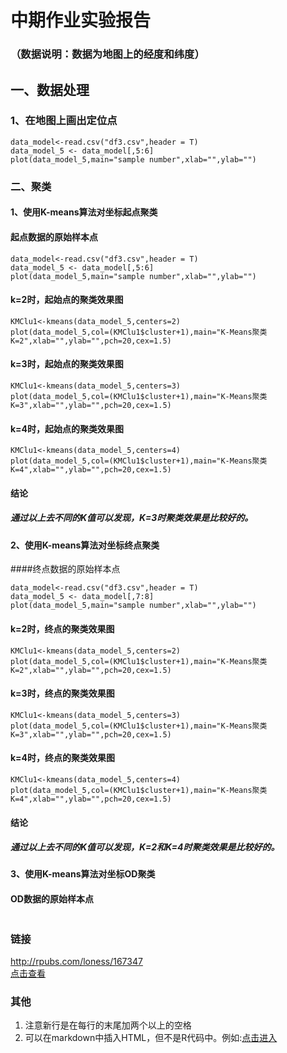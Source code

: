 # 中期作业实验报告
### （数据说明：数据为地图上的经度和纬度）
## 一、数据处理  
### 1、在地图上画出定位点   
  ```{r}
data_model<-read.csv("df3.csv",header = T)
data_model_5 <- data_model[,5:6]
plot(data_model_5,main="sample number",xlab="",ylab="")

```     
### 二、聚类

#### 1、使用K-means算法对坐标起点聚类
####  起点数据的原始样本点
  ```{r}
data_model<-read.csv("df3.csv",header = T)
data_model_5 <- data_model[,5:6]
plot(data_model_5,main="sample number",xlab="",ylab="")

```   

#### k=2时，起始点的聚类效果图
  ```{r}
KMClu1<-kmeans(data_model_5,centers=2)
plot(data_model_5,col=(KMClu1$cluster+1),main="K-Means聚类K=2",xlab="",ylab="",pch=20,cex=1.5)
``` 

####  k=3时，起始点的聚类效果图
  ```{r}
KMClu1<-kmeans(data_model_5,centers=3)
plot(data_model_5,col=(KMClu1$cluster+1),main="K-Means聚类K=3",xlab="",ylab="",pch=20,cex=1.5)
```

####  k=4时，起始点的聚类效果图
  ```{r}
KMClu1<-kmeans(data_model_5,centers=4)
plot(data_model_5,col=(KMClu1$cluster+1),main="K-Means聚类K=4",xlab="",ylab="",pch=20,cex=1.5)
```

####  结论
##### 通过以上去不同的K值可以发现，K=3时聚类效果是比较好的。

#### 2、使用K-means算法对坐标终点聚类

####终点数据的原始样本点
  ```{r}
data_model<-read.csv("df3.csv",header = T)
data_model_5 <- data_model[,7:8]
plot(data_model_5,main="sample number",xlab="",ylab="")

```   

#### k=2时，终点的聚类效果图
  ```{r}
KMClu1<-kmeans(data_model_5,centers=2)
plot(data_model_5,col=(KMClu1$cluster+1),main="K-Means聚类K=2",xlab="",ylab="",pch=20,cex=1.5)
``` 

####  k=3时，终点的聚类效果图
  ```{r}
KMClu1<-kmeans(data_model_5,centers=3)
plot(data_model_5,col=(KMClu1$cluster+1),main="K-Means聚类K=3",xlab="",ylab="",pch=20,cex=1.5)
```

####  k=4时，终点的聚类效果图
  ```{r}
KMClu1<-kmeans(data_model_5,centers=4)
plot(data_model_5,col=(KMClu1$cluster+1),main="K-Means聚类K=4",xlab="",ylab="",pch=20,cex=1.5)
```

####  结论
##### 通过以上去不同的K值可以发现，K=2和K=4时聚类效果是比较好的。

#### 3、使用K-means算法对坐标OD聚类
####  OD数据的原始样本点
  ```{r}

```    

### 链接   
<http://rpubs.com/loness/167347>   
[点击查看](http://rpubs.com/loness/167347)   


### 其他
1. 注意新行是在每行的末尾加两个以上的空格
2. 可以在markdown中插入HTML，但不是R代码中。例如:<a  href="http://rpubs.com/loness/167347">点击进入</a>
